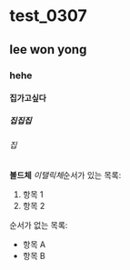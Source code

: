 # test_0307
## lee won yong
### hehe
#### 집가고싶다
##### 집집집
###### 집
**볼드체**
*이탤릭체*순서가 있는 목록:
1. 항목 1
2. 항목 2

순서가 없는 목록:
- 항목 A
- 항목 B
